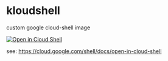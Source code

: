 # kloudshell
custom google cloud-shell image


[![Open in Cloud Shell](https://gstatic.com/cloudssh/images/open-btn.svg)](https://ssh.cloud.google.com/cloudshell/editor?cloudshell_git_repo=https%3A%2F%2Fgithub.com%2Fahmetb%2Fsheets-url-shortener&cloudshell_image=gcr.io%2Fcs-k8s%2Fkloudshell)

see: https://cloud.google.com/shell/docs/open-in-cloud-shell
